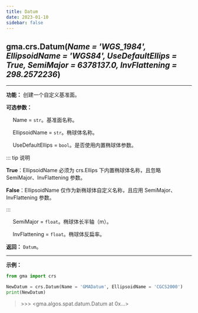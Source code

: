 ```yaml
---
title: Datum
date: 2023-01-10
sidebar: false
---
```


## gma.crs.**Datum**(*Name = 'WGS_1984', EllipsoidName = 'WGS84', UseDefaultEllips = True, SemiMajor = 6378137.0, InvFlattening = 298.2572236*)

---

**功能：** 创建一个自定义基准面。

**可选参数：**

&emsp; Name = `str`。基准面名称。

&emsp; EllipsoidName = `str`。椭球体名称。

&emsp; UseDefaultEllips = `bool`。是否使用内置椭球体参数。

::: tip 说明

**True**：EllipsoidName 必须为 crs.Ellips 下内置椭球体名称，且忽略 SemiMajor、InvFlattening 参数。

**False**：EllipsoidName 仅作为新椭球体自定义名称，且应用 SemiMajor、InvFlattening 参数。

::: 

&emsp; SemiMajor = `float`。椭球体长半轴（m）。

&emsp; InvFlattening = `float`。椭球体反扁率。

**返回：** `Datum`。

---

**示例：**

```python
from gma import crs

NewDatum = crs.Datum(Name = 'GMADatum', EllipsoidName = 'CGCS2000')
print(NewDatum)
```

> \>>> <gma.algos.spat.datum.Datum at 0x...>




